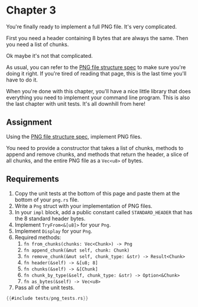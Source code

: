 # Chapter 3

You're finally ready to implement a full PNG file. It's very complicated.

First you need a header containing 8 bytes that are always the same. Then you need a list of chunks.

Ok maybe it's not that complicated.

As usual, you can refer to the [PNG file structure spec](http://www.libpng.org/pub/png/spec/1.2/PNG-Structure.html)
to make sure you're doing it right. If you're tired of reading that page, this is the last time you'll have to do it.

When you're done with this chapter, you'll have a nice little library that does everything you need to implement your command line program. This is also the last chapter with unit tests. It's all downhill from here!


## Assignment
Using the [PNG file structure spec](http://www.libpng.org/pub/png/spec/1.2/PNG-Structure.html), implement PNG files.

You need to provide a constructor that takes a list of chunks, methods to append and remove chunks, and methods that return the header, a slice of all chunks, and the entire PNG file as a `Vec<u8>` of bytes.


## Requirements
1. Copy the unit tests at the bottom of this page and paste them at the bottom of your `png.rs` file.
2. Write a `Png` struct with your implementation of PNG files.
3. In your `impl` block, add a public constant called `STANDARD_HEADER` that has the 8 standard header bytes.
4. Implement `TryFrom<&[u8]>` for your `Png`.
5. Implement `Display` for your `Png`.
6. Required methods:
   1. `fn from_chunks(chunks: Vec<Chunk>) -> Png`
   2. `fn append_chunk(&mut self, chunk: Chunk)`
   3. `fn remove_chunk(&mut self, chunk_type: &str) -> Result<Chunk>`
   4. `fn header(&self) -> &[u8; 8]`
   5. `fn chunks(&self) -> &[Chunk]`
   6. `fn chunk_by_type(&self, chunk_type: &str) -> Option<&Chunk>`
   7. `fn as_bytes(&self) -> Vec<u8>`
7. Pass all of the unit tests.


```rust
{{#include tests/png_tests.rs}}
```
